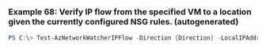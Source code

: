 
### Example 68: Verify IP flow from the specified VM to a location given the currently configured NSG rules. (autogenerated)
```powershell
PS C:\> Test-AzNetworkWatcherIPFlow -Direction {Direction} -LocalIPAddress {LocalIPAddress} -LocalPort {LocalPort} -NetworkWatcher {NetworkWatcher} -Protocol {Protocol} -RemoteIPAddress {RemoteIPAddress} -RemotePort {RemotePort} -TargetVirtualMachineId {TargetVirtualMachineId}



